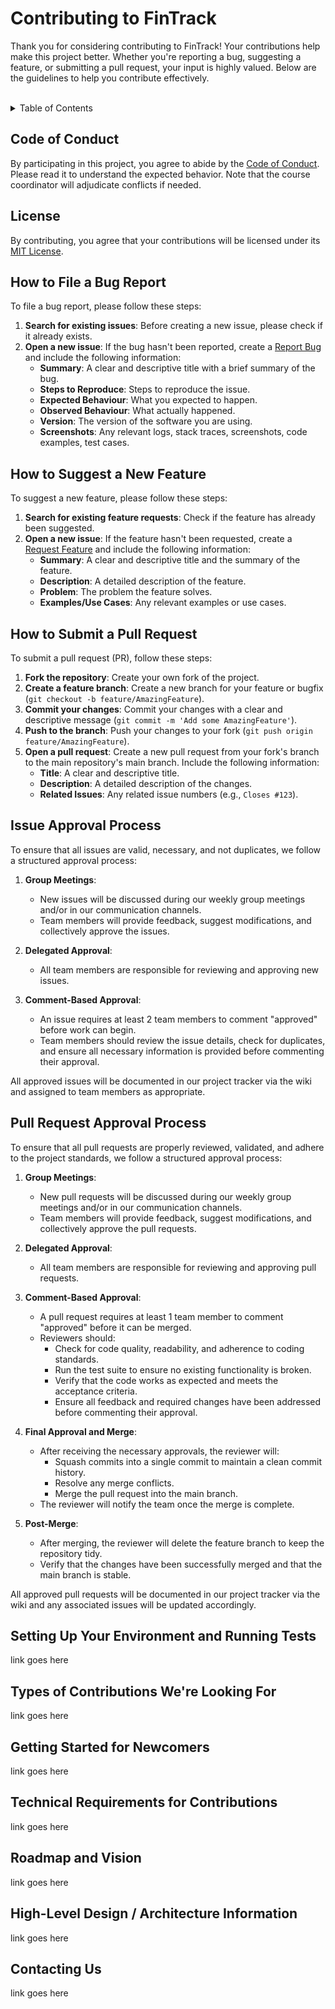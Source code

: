 # Contributing to FinTrack

Thank you for considering contributing to FinTrack! Your contributions help make this project better. Whether you're reporting a bug, suggesting a feature, or submitting a pull request, your input is highly valued. Below are the guidelines to help you contribute effectively.
<br />
<br />
<details>
  <summary>Table of Contents</summary>
  <ol>
    <li><a href="#code-of-conduct">Code of Conduct</a></li>
    <li><a href="#license">License</a></li>
    <li><a href="#how-to-file-a-bug-report">How to File a Bug Report</a></li>
    <li><a href="#how-to-suggest-a-new-feature">How to Suggest a New Feature</a></li>
    <li><a href="#how-to-submit-a-pull-request">How to Submit a Pull Request</a></li>
    <li><a href="#issue-approval-process">Issue Approval Process</a></li>
    <li><a href="#pull-request-approval-process">Pull Request Approval Process</a></li>
    <li><a href="#setting-up-your-environment-and-running-tests">Setting Up Your Environment and Running Tests</a></li>
    <li><a href="#types-of-contributions-were-looking-for">Types of Contributions We're Looking For</a></li>
    <li><a href="#getting-started-for-newcomers">Getting Started for Newcomers</a></li>
    <li><a href="#technical-requirements-for-contributions">Technical Requirements for Contributions</a></li>
    <li><a href="#roadmap-and-vision">Roadmap and Vision</a></li>
    <li><a href="#high-level-design--architecture-information">High-Level Design / Architecture Information</a></li>
    <li><a href="#contacting-us">Contacting Us</a></li>
  </ol>
</details>

## Code of Conduct
By participating in this project, you agree to abide by the [Code of Conduct](./CODE_OF_CONDUCT.md). Please read it to understand the expected behavior. Note that the course coordinator will adjudicate conflicts if needed.


## License 
By contributing, you agree that your contributions will be licensed under its [MIT License](./LICENSE). 

## How to File a Bug Report
To file a bug report, please follow these steps:
1. **Search for existing issues**: Before creating a new issue, please check if it already exists.
2. **Open a new issue**: If the bug hasn't been reported, create a  <a href="https://github.com/shyke0611/dcd/issues/new?labels=bug&template=bug_report.md">Report Bug</a> and include the following information:
   - **Summary**: A clear and descriptive title with a brief summary of the bug.
   - **Steps to Reproduce**: Steps to reproduce the issue.
   - **Expected Behaviour**: What you expected to happen.
   - **Observed Behaviour**: What actually happened.
   - **Version**: The version of the software you are using.
   - **Screenshots**: Any relevant logs, stack traces, screenshots, code examples, test cases.

## How to Suggest a New Feature
To suggest a new feature, please follow these steps:
1. **Search for existing feature requests**: Check if the feature has already been suggested.
2. **Open a new issue**: If the feature hasn't been requested, create a <a href="https://github.com/shyke0611/dcd//issues/new?labels=enhancement&template=feature_request.md">Request Feature</a> and include the following information:
   - **Summary**: A clear and descriptive title and the summary of the feature.
   - **Description**: A detailed description of the feature.
   - **Problem**: The problem the feature solves.
   - **Examples/Use Cases**: Any relevant examples or use cases.

## How to Submit a Pull Request
To submit a pull request (PR), follow these steps:
1. **Fork the repository**: Create your own fork of the project.
2. **Create a feature branch**: Create a new branch for your feature or bugfix (`git checkout -b feature/AmazingFeature`).
3. **Commit your changes**: Commit your changes with a clear and descriptive message (`git commit -m 'Add some AmazingFeature'`).
4. **Push to the branch**: Push your changes to your fork (`git push origin feature/AmazingFeature`).
5. **Open a pull request**: Create a new pull request from your fork's branch to the main repository's main branch. Include the following information:
   - **Title**: A clear and descriptive title.
   - **Description**: A detailed description of the changes.
   - **Related Issues**: Any related issue numbers (e.g., `Closes #123`).


## Issue Approval Process

To ensure that all issues are valid, necessary, and not duplicates, we follow a structured approval process:

1. **Group Meetings**:
   - New issues will be discussed during our weekly group meetings and/or in our communication channels.
   - Team members will provide feedback, suggest modifications, and collectively approve the issues.

2. **Delegated Approval**:
   - All team members are responsible for reviewing and approving new issues.

3. **Comment-Based Approval**:
   - An issue requires at least 2 team members to comment "approved" before work can begin.
   - Team members should review the issue details, check for duplicates, and ensure all necessary information is provided before commenting their approval.

All approved issues will be documented in our project tracker via the wiki and assigned to team members as appropriate.

## Pull Request Approval Process

To ensure that all pull requests are properly reviewed, validated, and adhere to the project standards, we follow a structured approval process:

1. **Group Meetings**:
   - New pull requests will be discussed during our weekly group meetings and/or in our communication channels.
   - Team members will provide feedback, suggest modifications, and collectively approve the pull requests.

2. **Delegated Approval**:
   - All team members are responsible for reviewing and approving pull requests.

3. **Comment-Based Approval**:
   - A pull request requires at least 1 team member to comment "approved" before it can be merged.
   - Reviewers should:
     - Check for code quality, readability, and adherence to coding standards.
     - Run the test suite to ensure no existing functionality is broken.
     - Verify that the code works as expected and meets the acceptance criteria.
     - Ensure all feedback and required changes have been addressed before commenting their approval.

4. **Final Approval and Merge**:
   - After receiving the necessary approvals, the reviewer will:
     - Squash commits into a single commit to maintain a clean commit history.
     - Resolve any merge conflicts.
     - Merge the pull request into the main branch.
   - The reviewer will notify the team once the merge is complete.

5. **Post-Merge**:
   - After merging, the reviewer will delete the feature branch to keep the repository tidy.
   - Verify that the changes have been successfully merged and that the main branch is stable.

All approved pull requests will be documented in our project tracker via the wiki and any associated issues will be updated accordingly.

## Setting Up Your Environment and Running Tests
link goes here
## Types of Contributions We're Looking For
link goes here
## Getting Started for Newcomers
link goes here
## Technical Requirements for Contributions
link goes here
## Roadmap and Vision
link goes here
## High-Level Design / Architecture Information
link goes here
## Contacting Us
link goes here
